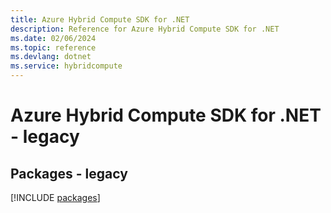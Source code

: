 ```yaml
---
title: Azure Hybrid Compute SDK for .NET
description: Reference for Azure Hybrid Compute SDK for .NET
ms.date: 02/06/2024
ms.topic: reference
ms.devlang: dotnet
ms.service: hybridcompute
---
```

# Azure Hybrid Compute SDK for .NET - legacy
## Packages - legacy
[!INCLUDE [packages](hybrid-compute-index.md)]